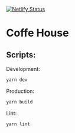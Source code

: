 [![Netlify Status](https://api.netlify.com/api/v1/badges/9d306476-e7b8-4ba5-896a-187b105649a5/deploy-status)](https://app.netlify.com/sites/coffee-house13/deploys)

# Coffe House

## Scripts:

Development:

```bash
yarn dev
```

Production:

```bash
yarn build
```

Lint:

```bash
yarn lint
```
